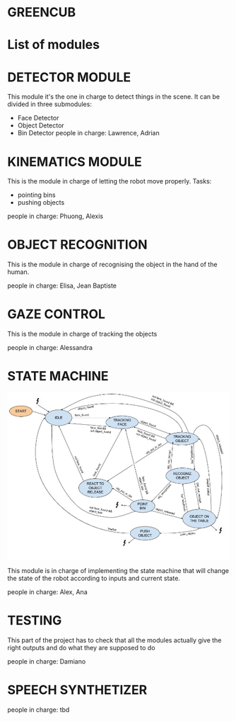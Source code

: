 GREENCUB
=============================

# List of modules

# DETECTOR MODULE
This module it's the one in charge to detect things in the scene. It can be divided in three submodules:

- Face Detector
- Object Detector
- Bin Detector
people in charge: Lawrence, Adrian

# KINEMATICS MODULE
This is the module in charge of letting the robot move properly. Tasks:

- pointing bins
- pushing objects

people in charge: Phuong, Alexis

# OBJECT RECOGNITION
This is the module in charge of recognising the object in the hand of the human.

people in charge: Elisa, Jean Baptiste

# GAZE CONTROL
This is the module in charge of tracking the objects

people in charge: Alessandra

# STATE MACHINE

<img src="https://github.com/vvv-school/vvv17-demo-team-green/blob/master/misc/State_Machine_draft.jpg"/>

This module is in charge of implementing the state machine that will change the state of the robot according to inputs and current state.

people in charge: Alex, Ana

# TESTING
This part of the project has to check that all the modules actually give the right outputs and do what they are supposed to do

people in charge: Damiano

# SPEECH SYNTHETIZER

people in charge: tbd

